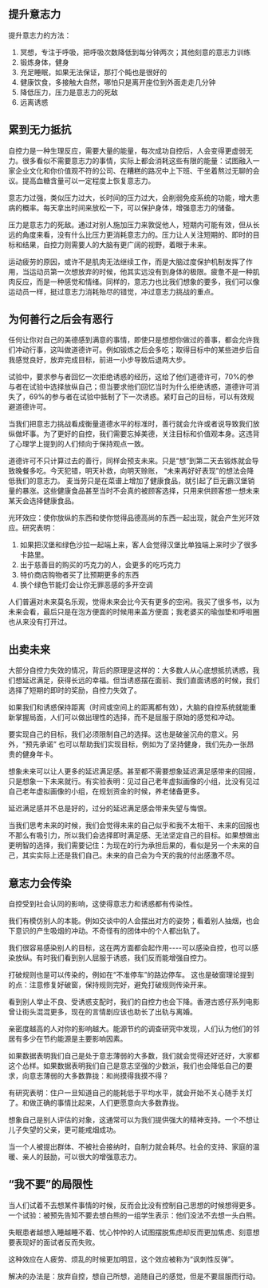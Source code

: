 ## 提升意志力

提升意志力的方法：

1. 冥想，专注于呼吸，把呼吸次数降低到每分钟两次；其他刻意的意志力训练
2. 锻炼身体，健身
3. 充足睡眠，如果无法保证，那打个盹也是很好的
4. 健康饮食，多接触大自然，哪怕只是离开座位到外面走走几分钟
5. 降低压力，压力是意志力的死敌
6. 远离诱惑

## 累到无力抵抗

自控力是一种生理反应，需要大量的能量，每次成功自控后，人会变得更虚弱无力。很多看似不需要意志力的事情，实际上都会消耗这些有限的能量：试图融入一家企业文化和你价值观不符的公司、在糟糕的路况中上下班、干坐着熬过无聊的会议。提高血糖含量可以一定程度上恢复意志力。

意志力过强，类似压力过大，长时间的压力过大，会削弱免疫系统的功能，增大患病的概率。每天拿出时间来放松一下，可以保护身体，增强意志力的储备。

压力是意志力的死敌。通过对别人施加压力来敦促他人，短期内可能有效，但从长远的角度来看，没有什么比压力更消耗意志力的。压力让人关注短期的、即时的目标和结果，自控力则需要人的大脑有更广阔的视野，着眼于未来。

运动疲劳的原因，或许不是肌肉无法继续工作，而是大脑过度保护机制发挥了作用，当运动员第一次想放弃的时候，他其实远没有到身体的极限。疲惫不是一种肌肉反应，而是一种感觉和情绪。同样的，意志力也比我们想象的要多，我们可以像运动员一样，挺过意志力消耗殆尽的错觉，冲过意志力挑战的重点。

## 为何善行之后会有恶行

任何让你对自己的美德感到满意的事情，即使只是想想你做过的善事，都会允许我们冲动行事，这叫做道德许可。例如锻炼之后会多吃；取得目标中的某些进步后自我感觉良好，放弃完成目标，前进一小步导致后退两大步。

试验中，要求参与者回忆一次拒绝诱惑的经历，这给了他们道德许可，70%的参与者在试验中选择放纵自己；但当要求他们回忆当时为什么拒绝诱惑，道德许可消失了，69%的参与者在试验中抵制了下一次诱惑。紧盯自己的目标，可以有效规避道德许可。

当我们把意志力挑战看成衡量道德水平的标准时，善行就会允许或者说导致我们放纵做坏事。为了更好的自控，我们需要忘掉美德，关注目标和价值观本身。这违背了心理学上提到的人们倾向于保持观点一致。

道德许可不只计算过去的善行，同样会预支未来。只是“想”到第二天去锻炼就会导致晚餐多吃。今天犯错，明天补救，向明天赊账， “未来再好好表现”的想法会降低我们的意志力。  麦当劳只是在菜谱上增加了健康食品，就引起了巨无霸汉堡销量的暴涨。这些健康食品甚至当时不会真的被顾客选择，只用来供顾客想一想未来某天会选择健康食品。

光环效应：使你放纵的东西和使你觉得品德高尚的东西一起出现，就会产生光环效应。研究表明：

1. 如果把汉堡和绿色沙拉一起端上来，客人会觉得汉堡比单独端上来时少了很多卡路里。
2. 出于慈善目的购买的巧克力的人，会更多的吃巧克力
3. 特价商店购物者买了比预期更多的东西
4. 换个绿色节能灯会让你无罪恶感的多开空调

人们普遍对未来莫名乐观，觉得未来会比今天有更多的空闲。我买了很多书，以为未来会看，最后只是在泡方便面的时候用来盖方便面；我老婆买的瑜伽垫和呼啦圈也从来没有打开过。

## 出卖未来

大部分自控力失效的情况，背后的原理是这样的：大多数人从心底想抵抗诱惑，我们想延迟满足，获得长远的幸福。但当诱惑摆在面前、我们直面诱惑的时候，我们选择了短期的即时的奖励，自控力失效了。

如果我们和诱惑保持距离（时间或空间上的距离都有效），大脑的自控系统就能重新掌握局面，人们可以做出理性的选择，而不是屈服于原始的感觉和冲动。

要实现自己的目标，我们必须限制自己的选择。这也是破釜沉舟的意义。另外，“预先承诺” 也可以帮助我们实现目标，例如为了坚持健身，我们先办一张昂贵的健身年卡。

想象未来可以让人更多的延迟满足感。甚至都不需要想象延迟满足感带来的回报，只是想象一下未来就行。有实验表明：见过自己老年虚拟画像的小组，比没有见过自己老年虚拟画像的小组，在规划资金的时候，养老储备更多。

延迟满足感并不总是好的，过分的延迟满足感会带来失望与悔恨。

当我们思考未来的时候，我们会觉得未来的自己似乎和我不太相干、未来的回报也不那么有吸引力，所以我们会选择即时满足感、无法坚定自己的目标。如果想做出更明智的选择，我们需要记住：为现在的行为承担后果的，看似是另一个未来的自己，其实实际上还是我们自己。未来的自己会为今天的我的付出感激不尽。

## 意志力会传染

自控受到社会认同的影响，这使得意志力和诱惑都有传染性。

我们有模仿别人的本能。例如交谈中的人会摆出对方的姿势；看着别人抽烟，也会下意识的产生吸烟的冲动。不奇怪有的团体中的个人都出轨了。

我们很容易感染别人的目标，这在两方面都会起作用----可以感染自控，也可以感染放纵。有时我们看到别人屈服于诱惑，我们反而能增强自控力。

打破规则也是可以传染的，例如在“不准停车”的路边停车。 这也是破窗理论提到的点：注意修复好破窗，保持规则完好，避免打破规则传染开来。

看到别人举止不良、受诱惑支配时，我们的自控力也会下降。香港古惑仔系列电影曾让街头混混更多，现在的言情剧应该也助长了出轨与离婚。

亲密度越高的人对你的影响越大。能源节约的调查研究中发现，人们认为他们的邻居有多少在节约能源是主要影响因素。

如果数据表明我们自己是处于意志薄弱的大多数，我们就会觉得还好还好，大家都这个怂样。如果数据表明我们自己是意志坚强的少数派，我们也会降低自己的要求，向意志薄弱的大多数靠拢：和尚摸得我摸不得？

有研究表明：住户一旦知道自己的能耗低于平均水平，就会开始不关心随手关灯了。和做正确的事情比起来，人们更愿意向大多数靠拢。

想象自己是别人评估的对象，这通常可以为我们提供强大的精神支持。一个不想让儿子失望的父亲，更可能戒烟成功。

当一个人被提出群体、不被社会接纳时，自制力就会耗尽。社会的支持、家庭的温暖、亲人的鼓励，可以很大的增强意志力。

## “我不要”的局限性

当人们试着不去想某件事情的时候，反而会比没有控制自己思想的时候想得更多。一个试验：被预先告知不要去想白熊的一组学生表示：他们没法不去想一头白熊。

失眠患者越想入睡越睡不着、忧心忡忡的人试图摆脱焦虑却反而更加焦虑、刻意想要表现好的面试者反而失败。

这种效应在人疲劳、烦乱的时候更加明显，这个效应被称为“讽刺性反弹”。

解决的办法是：放弃自控，想自己所想，追随自己的感觉，但是不要屈服而行动。















